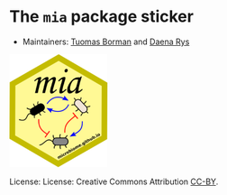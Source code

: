 # The `mia` package sticker

* Maintainers: [Tuomas Borman](https://github.com/TuomasBorman) and [Daena Rys](https://github.com/Daenarys8/)

<img src=mia.png height="200">

License: License: Creative Commons Attribution [CC-BY](https://creativecommons.org/licenses/by/2.0/).
